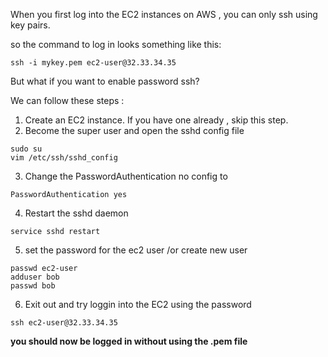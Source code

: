 When you first log into the EC2 instances on AWS , you can only ssh using key pairs. 

so the command to log in looks something like this:
```console
ssh -i mykey.pem ec2-user@32.33.34.35 
```

But what if you want to enable password ssh?

We can follow these steps :

1) Create an EC2 instance. If you have one already , skip this step.
2) Become the super user and open the sshd config file
```console
sudo su
vim /etc/ssh/sshd_config
```
3) Change the PasswordAuthentication no config to 
```vi
PasswordAuthentication yes
```

4) Restart the sshd daemon
```console
service sshd restart
```

5) set the password for the ec2 user /or create new user
```
passwd ec2-user
adduser bob
passwd bob
```

6) Exit out and try loggin into the EC2 using the password
```console
ssh ec2-user@32.33.34.35 
```

**you should now be logged in without using the .pem file**




